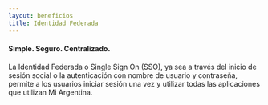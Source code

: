 ```yaml
---
layout: beneficios
title: Identidad Federada
---
```


#### Simple. Seguro. Centralizado.

La Identidad Federada o Single Sign On (SSO), ya sea a través del inicio de sesión social o la autenticación con nombre de usuario y contraseña, permite a los usuarios iniciar sesión una vez y utilizar todas las aplicaciones que utilizan Mi Argentina.
